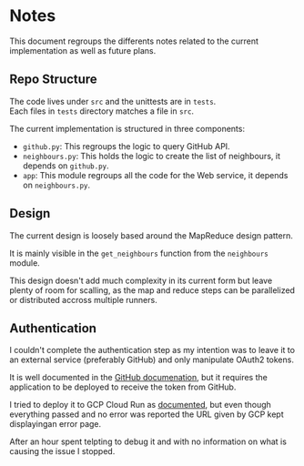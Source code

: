 # Notes

This document regroups the differents notes related to the current implementation as well as future plans.

## Repo Structure

The code lives under `src` and the unittests are in `tests`.  
Each files in `tests` directory matches a file in `src`.

The current implementation is structured in three components:  
  - `github.py`: This regroups the logic to query GitHub API.
  - `neighbours.py`: This  holds the logic to create the list of neighbours, it depends on `github.py`.
  - `app`: This module regroups all the code for the Web service, it depends on `neighbours.py`.

## Design

The current design is loosely based around the MapReduce design pattern.

It is mainly visible in the `get_neighbours` function from the `neighbours` module.

This design doesn't add much complexity in its current form but leave plenty of room for scalling, as the map and reduce steps can be parallelized or distributed accross multiple runners. 

## Authentication

I couldn't complete the authentication step as my intention was to leave it to an external service (preferably GitHub) and only manipulate OAuth2 tokens.

It is well documented in the [GitHub documenation](https://docs.github.com/en/rest/guides/basics-of-authentication), but it requires the application to be deployed to receive the token from GitHub.

I tried to deploy it to GCP Cloud Run as [documented](https://cloud.google.com/run/docs/quickstarts/deploy-continuously?hl=fr#cloudrun_deploy_continuous_code-python), but even though everything passed and no error was reported the URL given by GCP kept displayingan error page.

After an hour spent telpting to debug it and with no information on what is causing the issue I stopped.
